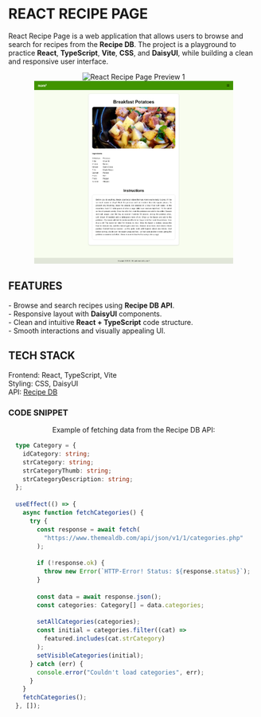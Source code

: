 # REACT RECIPE PAGE

React Recipe Page is a web application that allows users to browse and search for recipes from the <b>Recipe DB</b>. 
The project is a playground to practice <b>React</b>, <b>TypeScript</b>, <b>Vite</b>, <b>CSS</b>, and <b>DaisyUI</b>, 
while building a clean and responsive user interface.

<p align="center">
  <img src="public/preview.png" alt="React Recipe Page Preview 1" width="400">
  <img src="public/preview_details.png" alt="React Recipe Page Preview 2" width="400">
</p>

## FEATURES

<p>
- Browse and search recipes using <b>Recipe DB API</b>.<br>
- Responsive layout with <b>DaisyUI</b> components.<br>
- Clean and intuitive <b>React + TypeScript</b> code structure.<br>
- Smooth interactions and visually appealing UI.
</p>

## TECH STACK

<p>
Frontend: React, TypeScript, Vite<br>
Styling: CSS, DaisyUI<br>
API: <a href="https://www.themealdb.com/">Recipe DB</a>
</p>

### CODE SNIPPET

<p align="center">
Example of fetching data from the Recipe DB API:
</p>

```typescript
  type Category = {
    idCategory: string;
    strCategory: string;
    strCategoryThumb: string;
    strCategoryDescription: string;
  };

  useEffect(() => {
    async function fetchCategories() {
      try {
        const response = await fetch(
          "https://www.themealdb.com/api/json/v1/1/categories.php"
        );

        if (!response.ok) {
          throw new Error(`HTTP-Error! Status: ${response.status}`);
        }

        const data = await response.json();
        const categories: Category[] = data.categories;

        setAllCategories(categories);
        const initial = categories.filter((cat) =>
          featured.includes(cat.strCategory)
        );
        setVisibleCategories(initial);
      } catch (err) {
        console.error("Couldn't load categories", err);
      }
    }
    fetchCategories();
  }, []);
```
